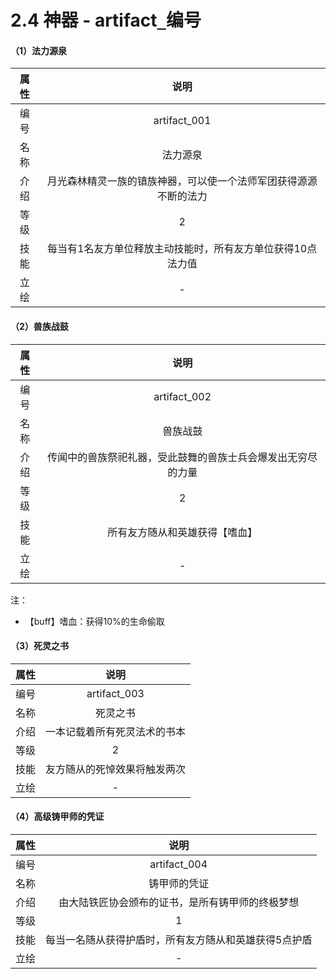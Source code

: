 # 2.4 神器 - artifact`_`编号

#### （1）法力源泉

| 属性 |                             说明                             |
| :--: | :----------------------------------------------------------: |
| 编号 |                         artifact_001                         |
| 名称 |                           法力源泉                           |
| 介绍 | 月光森林精灵一族的镇族神器，可以使一个法师军团获得源源不断的法力 |
| 等级 |                              2                               |
| 技能 | 每当有1名友方单位释放主动技能时，所有友方单位获得10点法力值  |
| 立绘 |                              -                               |

#### （2）兽族战鼓

| 属性 |                             说明                             |
| :--: | :----------------------------------------------------------: |
| 编号 |                         artifact_002                         |
| 名称 |                           兽族战鼓                           |
| 介绍 | 传闻中的兽族祭祀礼器，受此鼓舞的兽族士兵会爆发出无穷尽的力量 |
| 等级 |                              2                               |
| 技能 |                所有友方随从和英雄获得【嗜血】                |
| 立绘 |                              -                               |

注：

- 【buff】嗜血：获得10%的生命偷取

#### （3）死灵之书

| 属性 |             说明             |
| :--: | :--------------------------: |
| 编号 |         artifact_003         |
| 名称 |           死灵之书           |
| 介绍 | 一本记载着所有死灵法术的书本 |
| 等级 |              2               |
| 技能 | 友方随从的死悼效果将触发两次 |
| 立绘 |              -               |

#### （4）高级铸甲师的凭证

| 属性 |                         说明                          |
| :--: | :---------------------------------------------------: |
| 编号 |                     artifact_004                      |
| 名称 |                     铸甲师的凭证                      |
| 介绍 |   由大陆铁匠协会颁布的证书，是所有铸甲师的终极梦想    |
| 等级 |                           1                           |
| 技能 | 每当一名随从获得护盾时，所有友方随从和英雄获得5点护盾 |
| 立绘 |                           -                           |

